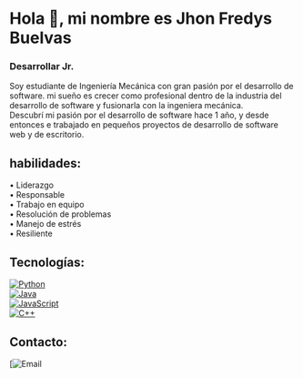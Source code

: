 # Hola 👋, mi nombre es Jhon Fredys Buelvas

### Desarrollar Jr. 

Soy estudiante de Ingeniería Mecánica con gran pasión por el desarrollo de software. mi sueño es crecer como profesional dentro de la industria del desarrollo de software y fusionarla con la ingeniera mecánica. </br>
Descubrí mi pasión por el desarrollo de software hace 1 año, y desde entonces e trabajado en pequeños proyectos de desarrollo de software web y de escritorio.  

## habilidades: 

•	Liderazgo </br>
•	Responsable </br>
•	Trabajo en equipo </br>
•	Resolución de problemas </br>
•	Manejo de estrés  </br>
•	Resiliente </br>

## Tecnologías:

[![Python](https://img.shields.io/badge/Python-007396?style=for-the-badge&logo=python&logoColor=white&labelColor=101010)]() </br>
[![Java](https://img.shields.io/badge/Java-red?style=for-the-badge&logo=java&logoColor=white&labelColor=101010)]() </br>
[![JavaScript](https://img.shields.io/badge/JavaScript-F7DF1E?style=for-the-badge&logo=javascript&logoColor=white&labelColor=101010)]() </br>
[![C++](https://img.shields.io/badge/C++-F7DF1E?style=for-the-badge&logo=javascript&logoColor=white&labelColor=101010)]() </br>

## Contacto: 

[![Email](https://img.shields.io/badge/jhonfredysbuelvas@hotmail.com-D14836?style=for-the-badge&logo=gmail&logoColor=white&labelColor=101010)
</br>

